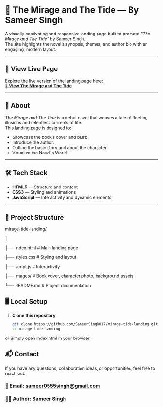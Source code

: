 # 🌊 The Mirage and The Tide — By Sameer Singh

A visually captivating and responsive landing page built to promote *"The Mirage and The Tide"* by Sameer Singh.  
The site highlights the novel’s synopsis, themes, and author bio with an engaging, modern layout.

---

## 🔗 View Live Page
Explore the live version of the landing page here:  
[**🌊 View The Mirage and The Tide**](https://themirageandthetide-by-ss.netlify.app)  

---

## 📖 About
*The Mirage and The Tide* is a debut novel that weaves a tale of fleeting illusions and relentless currents of life.  
This landing page is designed to:
- Showcase the book’s cover and blurb.
- Introduce the author.
- Outline the basic story and about the character
- Visualize the Novel's World

---

## 🛠️ Tech Stack
- **HTML5** — Structure and content
- **CSS3** — Styling and animations
- **JavaScript** — Interactivity and dynamic elements

---

## 📂 Project Structure
mirage-tide-landing/

│

├── index.html # Main landing page

├── styles.css # Styling and layout

├── script.js # Interactivity

├── images/ # Book cover, character photo, background assets

└── README.md # Project documentation


## 🖥️ Local Setup
1. **Clone this repository**
   ```bash
   git clone https://github.com/SameerSingh017/mirage-tide-landing.git
   cd mirage-tide-landing

or Simply open index.html in your browser.


## 📬 Contact
If you have any questions, collaboration ideas, or opportunities, feel free to reach out:
### 📧 Email: sameer0555singh@gmail.com
### 👨‍💻 Author: Sameer Singh

